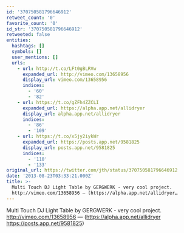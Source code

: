 ```yaml
---
id: '370750581796646912'
retweet_count: '0'
favorite_count: '0'
id_str: '370750581796646912'
retweeted: false
entities:
  hashtags: []
  symbols: []
  user_mentions: []
  urls:
    - url: http://t.co/LFt0gBLRVw
      expanded_url: http://vimeo.com/13658956
      display_url: vimeo.com/13658956
      indices:
        - '60'
        - '82'
    - url: https://t.co/gZFh4ZZCLI
      expanded_url: https://alpha.app.net/allidryer
      display_url: alpha.app.net/allidryer
      indices:
        - '86'
        - '109'
    - url: https://t.co/x5jy2iykWr
      expanded_url: https://posts.app.net/9581825
      display_url: posts.app.net/9581825
      indices:
        - '110'
        - '133'
original_url: https://twitter.com/jth/status/370750581796646912
date: '2013-08-23T03:33:21.000Z'
title: >-
  Multi Touch DJ Light Table by GERGWERK - very cool project.
  http://vimeo.com/13658956 — (https://alpha.app.net/allidryer…
---
```


Multi Touch DJ Light Table by GERGWERK - very cool project. http://vimeo.com/13658956 — (https://alpha.app.net/allidryer https://posts.app.net/9581825)